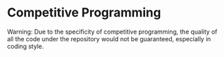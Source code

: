# Competitive Programming
Warning: Due to the specificity of competitive programming, the quality of all the code under the repository would not be guaranteed, especially in coding style. 
